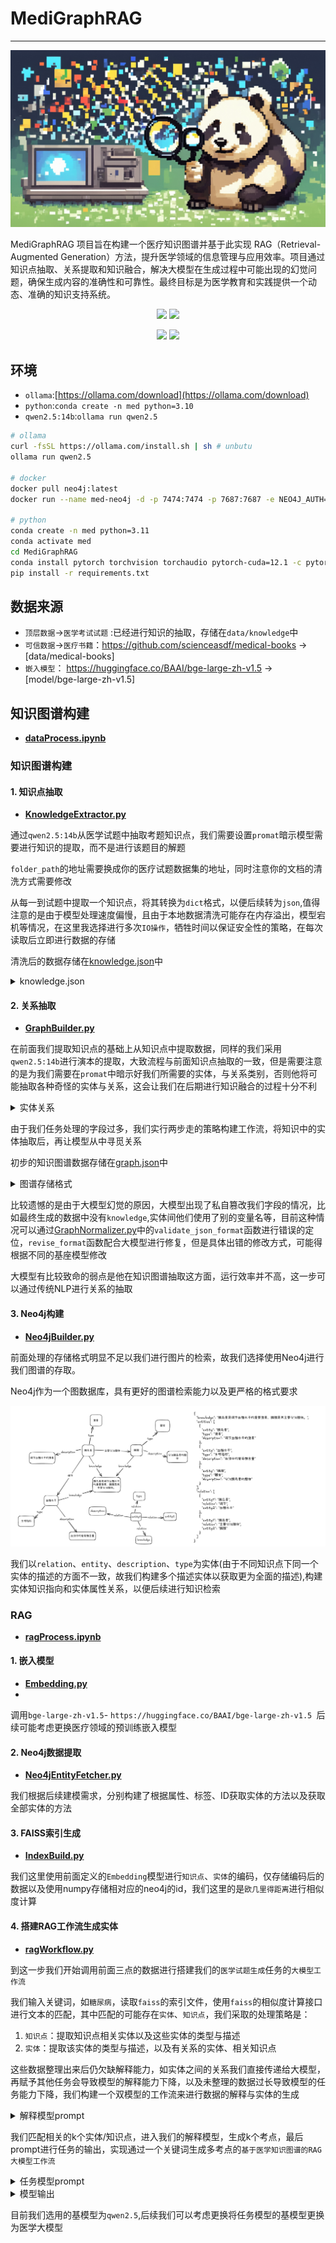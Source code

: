 # MediGraphRAG

------
![cover](data/cover.png)

MediGraphRAG 项目旨在构建一个医疗知识图谱并基于此实现 RAG（Retrieval-Augmented Generation）方法，提升医学领域的信息管理与应用效率。项目通过知识点抽取、关系提取和知识融合，解决大模型在生成过程中可能出现的幻觉问题，确保生成内容的准确性和可靠性。最终目标是为医学教育和实践提供一个动态、准确的知识支持系统。

<div align='center'>
     <p>
        <a href='https://github.com/Lin-A1/MediGraphRAG'><img src='https://img.shields.io/badge/Project-Page-Green'></a>
        <img src='https://img.shields.io/github/stars/Lin-A1/MediGraphRAG?color=green&style=social' />
     </p>
     <p>
        <img src="https://img.shields.io/badge/python->=3.11-blue">
        <img src="https://img.shields.io/badge/ollama-available-blue">
    </p>
</div>


## 环境
- `ollama`:[https://ollama.com/download](https://ollama.com/download)
- `python`:`conda create -n med python=3.10`
- `qwen2.5:14b`:`ollama run qwen2.5`

```sh
# ollama
curl -fsSL https://ollama.com/install.sh | sh # unbutu
ollama run qwen2.5

# docker
docker pull neo4j:latest
docker run --name med-neo4j -d -p 7474:7474 -p 7687:7687 -e NEO4J_AUTH=neo4j/test neo4j:latest

# python
conda create -n med python=3.11
conda activate med
cd MediGraphRAG
conda install pytorch torchvision torchaudio pytorch-cuda=12.1 -c pytorch -c nvidia
pip install -r requirements.txt
```

## 数据来源

- `顶层数据`->`医学考试试题` :已经进行知识的抽取，存储在`data/knowledge`中
- `可信数据`->`医疗书籍`：https://github.com/scienceasdf/medical-books -> [data/medical-books]
- `嵌入模型`： https://huggingface.co/BAAI/bge-large-zh-v1.5 -> [model/bge-large-zh-v1.5]

## 知识图谱构建

- **[dataProcess.ipynb](dataProcess/dataProcess.ipynb)**

### 知识图谱构建

#### 1. 知识点抽取

- **[KnowledgeExtractor.py](dataProcess/KnowledgeExtractor.py)**

通过`qwen2.5:14b`从医学试题中抽取考题知识点，我们需要设置`promat`暗示模型需要进行知识的提取，而不是进行该题目的解题

`folder_path`的地址需要换成你的医疗试题数据集的地址，同时注意你的文档的清洗方式需要修改

从每一到试题中提取一个知识点，将其转换为`dict`格式，以便后续转为`json`,值得注意的是由于模型处理速度偏慢，且由于本地数据清洗可能存在内存溢出，模型宕机等情况，在这里我选择进行多次`IO操作`，牺牲时间以保证安全性的策略，在每次读取后立即进行数据的存储

清洗后的数据存储在[knowledge.json](data/knowledge/knowledge.json)中

<details>
<summary> knowledge.json </summary>
    
 ```json
 [
    {
        "knowledge": "急性造血停滞的特点包括突然出现的全血细胞减少、网织红细胞可降至零以及骨髓中可见巨大原红细胞。此病通常在无血液病的患者中发生，且其病程常呈自限性，在适当的支持治疗下可以自然恢复。因此选项A（均发生于无血液病的患者）不符合急性造血停滞的特点。"
    },
    {
        "knowledge": "老年人行走时不慎滑倒后出现右髋部疼痛、局部压痛及下肢短缩和外旋畸形，提示可能发生髋部损伤。根据症状描述，最可能的诊断是股骨转子间骨折。此部位骨折的特点包括短缩外旋畸形，且患者的年龄和跌倒方式增加了此类骨折的可能性。其他选项如髋关节脱位、髋臼骨折等虽然也可能导致类似的局部表现，但结合患者的具体体征，B项更符合临床实际情况。"
    },
    {
        "knowledge": "梗阻性黄疸的B超诊断最直接证据是肝内胆管普遍扩张以及胆总管直径增大。选项A中的描述‘肝内胆管普遍扩张，胆总管直径1.5cm’符合这一特征。因此，A是最直接的支持梗阻性黄疸诊断的结果。"
    }
  ]
  
 ```
</details>
   
#### 2. 关系抽取

- **[GraphBuilder.py](dataProcess/GraphBuilder.py)**

在前面我们提取知识点的基础上从知识点中提取数据，同样的我们采用`qwen2.5:14b`进行演本的提取，大致流程与前面知识点抽取的一致，但是需要注意的是为我们需要在`promat`中暗示好我们所需要的实体，与关系类别，否则他将可能抽取各种奇怪的实体与关系，这会让我们在后期进行知识融合的过程十分不利

<details>
<summary> 实体关系 </summary>

```json
- 实体字段
疾病（Disease）：疾病名称、疾病编码（如ICD-10）、描述、分类（如慢性病、传染病等）。
药物（Drug）：药物名称、剂量、适应症、禁忌、常见副作用。
症状（Symptom）：症状名称、描述、严重程度、出现频率。
治疗方法（Treatment）：治疗方案、方法（如手术、药物治疗）、疗效、适应症。
检查项目（Test）：检查名称、目的、结果范围、相关疾病。

- 关系字段
疾病与症状：哪些症状与哪些疾病相关联（例如，咳嗽与肺炎）。
疾病与药物：哪些药物用于治疗特定疾病（例如，阿莫西林用于治疗细菌感染）。
症状与检查项目：某些症状需要进行哪些检查（例如，咳嗽需要进行胸部X光）。
药物与副作用：药物可能引起的副作用（例如，阿司匹林可能导致胃肠不适）。

关系应当包括但不限于以下：["导致症状", "伴随症状", "治疗方法", "疗效", "风险因素", "保护因素", "检查方法", "检查指标", "高发人群", "易感人群", "药物治疗", "药物副作用", "病理表现", "生物标志物", "发生率", "预后因素", "病因", "传播途径", "预防措施", "生活方式影响", "相关疾病", "诊断标准", "自然病程", "临床表现", "并发症", "危险信号", "遗传因素", "环境因素", "生活方式干预", "治疗费用", "治疗反应", "康复措施", "心理影响", "社会影响"]

```

</details>

由于我们任务处理的字段过多，我们实行两步走的策略构建工作流，将知识中的实体抽取后，再让模型从中寻觅关系
 
初步的知识图谱数据存储在[graph.json](data/knowledge/graph.json)中

<details>
<summary> 图谱存储格式 </summary>
    
```json
{
  "knowledge": "胰岛素是调节血糖水平的重要激素，胰腺是其主要分泌腺体。",
  "entities": [
    {
      "entity": "胰岛素",
      "type": "激素",
      "description": "调节血糖水平的激素"
    },
    {
      "entity": "血糖水平",
      "type": "生理指标",
      "description": "血液中的葡萄糖含量"
    },
    {
      "entity": "胰腺",
      "type": "器官",
      "description": "分泌胰岛素的腺体"
    }
  ],
  "relation": [
    {
      "entity1": "胰岛素",
      "relation": "调节",
      "entity2": "血糖水平"
    },
    {
      "entity1": "胰岛素",
      "relation": "主要分泌腺体",
      "entity2": "胰腺"
    }
  ]
}

```
    
</details>
    
    
比较遗憾的是由于大模型幻觉的原因，大模型出现了私自篡改我们字段的情况，比如最终生成的数据中没有`knowledge`,实体间他们使用了别的变量名等，目前这种情况可以通过[GraphNormalizer.py](dataProcess/GraphNormalizer.py)中的`validate_json_format`函数进行错误的定位，`revise_format`函数配合大模型进行修复，但是具体出错的修改方式，可能得根据不同的基座模型修改

大模型有比较致命的弱点是他在知识图谱抽取这方面，运行效率并不高，这一步可以通过传统NLP进行关系的抽取

#### 3. Neo4j构建

- **[Neo4jBuilder.py](dataProcess/Neo4jBuilder.py)**
  
前面处理的存储格式明显不足以我们进行图片的检索，故我们选择使用Neo4j进行我们图谱的存取。

Neo4j作为一个图数据库，具有更好的图谱检索能力以及更严格的格式要求

![graph](data/graph.png)

我们以`relation`、`entity`、`description`、`type`为实体(由于不同知识点下同一个实体的描述的方面不一致，故我们构建多个描述实体以获取更为全面的描述),构建实体知识指向和实体属性关系，以便后续进行知识检索

### RAG

- **[ragProcess.ipynb](rag/ragProcess.ipynb)**

#### 1. 嵌入模型

- **[Embedding.py](rag/Embedding.py)**
- 
调用`bge-large-zh-v1.5`- `https://huggingface.co/BAAI/bge-large-zh-v1.5 `后续可能考虑更换医疗领域的预训练嵌入模型

#### 2. Neo4j数据提取

- **[Neo4jEntityFetcher.py](rag/Neo4jEntityFetcher.py)**

我们根据后续建模需求，分别构建了根据属性、标签、ID获取实体的方法以及获取全部实体的方法

#### 3. FAISS索引生成

- **[IndexBuild.py](rag/IndexBuild.py)**

我们这里使用前面定义的`Embedding`模型进行`知识点`、`实体`的编码，仅存储编码后的数据以及使用numpy存储相对应的neo4j的id，我们这里的是`欧几里得距离`进行相似度计算

#### 4. 搭建RAG工作流生成实体

- **[ragWorkflow.py](rag/ragWorkflow.py)**

到这一步我们开始调用前面三点的数据进行搭建我们的`医学试题生成`任务的`大模型工作流`

我们输入关键词，如`糖尿病`，读取`faiss`的索引文件，使用`faiss`的相似度计算接口进行文本的匹配，其中匹配的可能存在`实体`、`知识点`，我们采取的处理策略是：

1. `知识点`：提取知识点相关实体以及这些实体的类型与描述
2. `实体`：提取该实体的类型与描述，以及有关系的实体、相关知识点

这些数据整理出来后仍欠缺解释能力，如实体之间的关系我们直接传递给大模型，再赋予其他任务会导致模型的解释能力下降，以及未整理的数据过长导致模型的任务能力下降，我们构建一个双模型的工作流来进行数据的解释与实体的生成

<details>
<summary> 解释模型prompt </summary>
    
 ```
    你是医学领域的专业大学教授，现在需要你根据我给你的数据描述出这段数据表达的知识点

    **输出要求:**
    
    - 我发给你的内容中包括我需要描述的知识点、以及与他有关的实体与实体的解释
    - 我给你的内容中的描述、类型、相关知识点、以及与他有关的实体可能有多种，你需要完整的描述
    - 你仅需要描述相关内容，不需要额外拓展
    - 尽量以严谨的科学口吻描述完整的描述
    - 返回内容为一段话即可，不需要复杂的格式
  
 ```
</details>

我们匹配相关的k个实体/知识点，进入我们的解释模型，生成k个考点，最后prompt进行任务的输出，实现通过一个关键词生成多考点的`基于医学知识图谱的RAG大模型工作流`


<details>
<summary> 任务模型prompt </summary>
    
```
    你是医学领域的专业大学教授，现在需要你根据我传递给你的知识点构建一道选择题

    **输出要求:**
    
    - 我发给你的内容是相关需要生成的试题的知识点
    - 你需要从我发给你的知识库中选择部分作为这道题目的主要考点
    - 你需要确保你给的题目具有逻辑性且有唯一正确答案
    - 你需要返回题目、选项、答案、解析
    - 题目的表达形式可以有多种
    - 确保输出是紧凑格式的有效JSON格式，不包含任何其他解释、转义符、换行符或反斜杠
    
    **知识库内容:**
    {knowledge}

    **输出案例：**
    
    {{
      "topic": "往无任何神经系统症状，8小时前突发剧烈头痛，伴喷射状呕吐，肢体活动无障碍。应首选以下哪种检查",
      "options": {{
          "A": "头颅X线平片",
          "B": "穿颅多普勒",
          "C": "CT",
          "D": "MRI"
        }},
        "answer":"C",
        "parse":"血液溢出血管后形成血肿，大量的X线吸收系数明显高于脑实质的血红蛋白积聚在一起，CT图像上表现为高密度病灶，CT值多高于60Hu。"
    }}

```
</details>



<details>
<summary> 模型输出 </summary>
    
```
{'topic': '对于糖尿病患者而言，在治疗过程中若出现酮症酸中毒，应首选以下哪种治疗方法', 'options': {'A': '口服降糖药', 'B': '静脉输注葡萄糖加胰岛素', 'C': '口服补液盐', 'D': '使用胰岛素泵'}, 'answer': 'B', 'parse': '酮症酸中毒是糖尿病急性并发症之一，需要紧急处理。通过静脉输注葡萄糖和胰岛素可以迅速降低血糖水平并纠正酸中毒状态，因此是最优选择。口服降糖药或补液盐在当前情况下可能无法有效控制病情，而使用胰岛素泵虽然有效但并非首选方案。'}

{'topic': '患者出现阵发性高血压、血尿和糖尿等症状，最可能的原因是', 'options': {'A': '糖尿病', 'B': '膀胱嗜铬细胞瘤', 'C': '肾结石', 'D': '高血压病'}, 'answer': 'B', 'parse': '根据描述的症状（阵发性高血压、血尿和糖尿），这些症状与肿瘤导致的激素分泌增加有关，因此最可能的原因是膀胱嗜铬细胞瘤。糖尿病通常表现为持续性的高血糖和多饮多尿等症状，而肾结石主要引起剧烈腰痛或侧腹疼痛，高血压病则不常伴有血尿和糖尿的症状。'}

{'topic': '糖尿病肾病的主要治疗方法不包括以下哪一项', 'options': {'A': '控制血压', 'B': '低蛋白饮食', 'C': '使用糖皮质激素', 'D': '控制血糖'}, 'answer': 'C', 'parse': '在糖尿病肾病的治疗中，不推荐使用糖皮质激素。正确的治疗方法包括控制血压、低蛋白饮食和控制血糖等措施以减缓肾脏损害进程。'}
```
</details>




目前我们选用的基模型为`qwen2.5`,后续我们可以考虑更换将任务模型的基模型更换为医学大模型

















